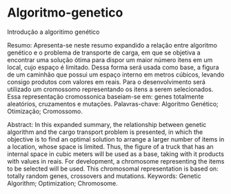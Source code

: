 # Algoritmo-genetico
Introdução a algoritimo genético


Resumo: Apresenta-se neste resumo expandido a relação entre algoritmo genético e o 
problema de transporte de carga, em que se objetiva a encontrar uma solução ótima para
dispor um maior número itens em um local, cujo espaço é limitado. Dessa forma será usada 
como base, a figura de um caminhão que possui um espaço interno em metros cúbicos, levando 
consigo produtos com valores em reais. Para o desenvolvimento será utilizado um cromossomo 
representando os itens a serem selecionados. Essa representação cromossonica baseiam-se em: 
genes totalmente aleatórios, cruzamentos e mutações.
Palavras-chave: Algoritmo Genético; Otimização; Cromossomo.


Abstract: In this expanded summary, the relationship between genetic algorithm and the cargo 
transport problem is presented, in which the objective is to find an optimal solution to arrange 
a larger number of items in a location, whose space is limited. Thus, the figure of a truck
that has an internal space in cubic meters will be used as a base, taking with it products
with values in reais. For development, a chromosome representing the items to be selected will
be used. This chromosomal representation is based on: totally random genes, crossovers and mutations.
Keywords: Genetic Algorithm; Optimization; Chromosome.
